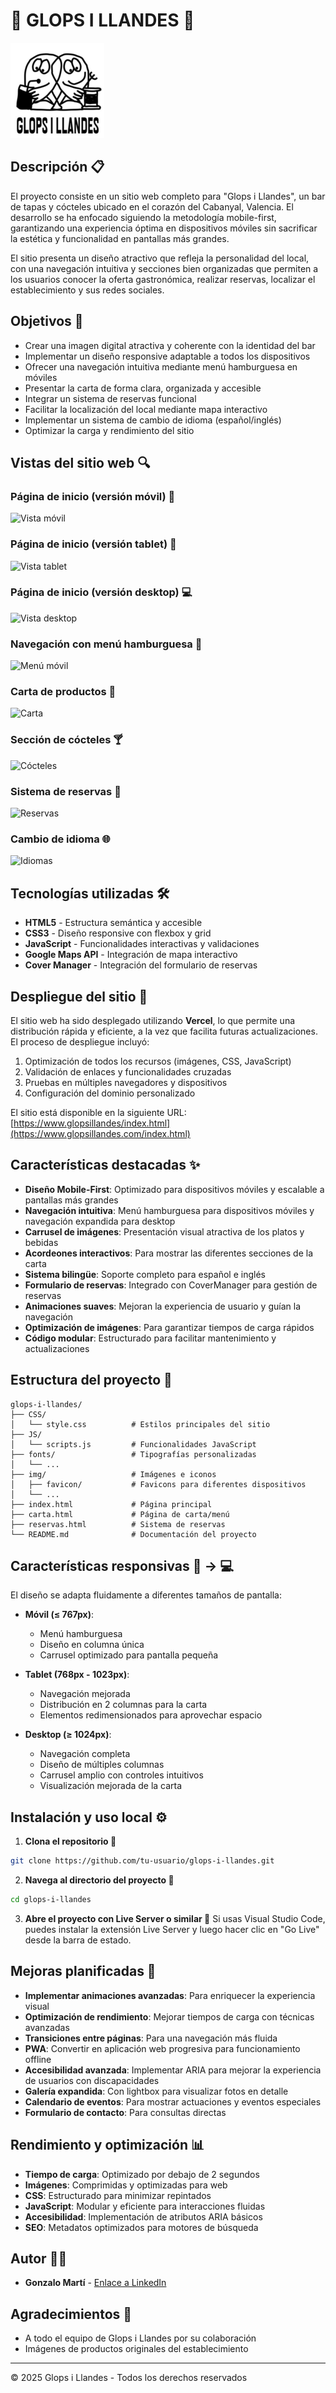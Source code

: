 # 🍹 GLOPS I LLANDES 🥫

![Logo Glops i Llandes](screenshots/README1.png)

## Descripción 📋

El proyecto consiste en un sitio web completo para "Glops i Llandes", un bar de tapas y cócteles ubicado en el corazón del Cabanyal, Valencia. El desarrollo se ha enfocado siguiendo la metodología mobile-first, garantizando una experiencia óptima en dispositivos móviles sin sacrificar la estética y funcionalidad en pantallas más grandes.

El sitio presenta un diseño atractivo que refleja la personalidad del local, con una navegación intuitiva y secciones bien organizadas que permiten a los usuarios conocer la oferta gastronómica, realizar reservas, localizar el establecimiento y sus redes sociales.

## Objetivos 🎯

* Crear una imagen digital atractiva y coherente con la identidad del bar
* Implementar un diseño responsive adaptable a todos los dispositivos
* Ofrecer una navegación intuitiva mediante menú hamburguesa en móviles
* Presentar la carta de forma clara, organizada y accesible
* Integrar un sistema de reservas funcional
* Facilitar la localización del local mediante mapa interactivo
* Implementar un sistema de cambio de idioma (español/inglés)
* Optimizar la carga y rendimiento del sitio

## Vistas del sitio web 🔍

### Página de inicio (versión móvil) 📱
![Vista móvil](screenshots/mobile-home.jpg)

### Página de inicio (versión tablet) 📱
![Vista tablet](screenshots/tablet-home.jpg)

### Página de inicio (versión desktop) 💻
![Vista desktop](screenshots/desktop-home.jpg)

### Navegación con menú hamburguesa 🍔
![Menú móvil](screenshots/mobile-menu.jpg)

### Carta de productos 🍴
![Carta](screenshots/menu-view.jpg)

### Sección de cócteles 🍸
![Cócteles](screenshots/cocktails-section.jpg)

### Sistema de reservas 📅
![Reservas](screenshots/reservations.jpg)

### Cambio de idioma 🌐
![Idiomas](screenshots/language-switch.jpg)

## Tecnologías utilizadas 🛠️

* **HTML5** - Estructura semántica y accesible
* **CSS3** - Diseño responsive con flexbox y grid
* **JavaScript** - Funcionalidades interactivas y validaciones
* **Google Maps API** - Integración de mapa interactivo
* **Cover Manager** - Integración del formulario de reservas

## Despliegue del sitio 🚀

El sitio web ha sido desplegado utilizando **Vercel**, lo que permite una distribución rápida y eficiente, a la vez que facilita futuras actualizaciones. El proceso de despliegue incluyó:

1. Optimización de todos los recursos (imágenes, CSS, JavaScript)
2. Validación de enlaces y funcionalidades cruzadas
3. Pruebas en múltiples navegadores y dispositivos
4. Configuración del dominio personalizado

El sitio está disponible en la siguiente URL:
[https://www.glopsillandes/index.html](https://www.glopsillandes.com/index.html)

## Características destacadas ✨

* **Diseño Mobile-First**: Optimizado para dispositivos móviles y escalable a pantallas más grandes
* **Navegación intuitiva**: Menú hamburguesa para dispositivos móviles y navegación expandida para desktop
* **Carrusel de imágenes**: Presentación visual atractiva de los platos y bebidas
* **Acordeones interactivos**: Para mostrar las diferentes secciones de la carta
* **Sistema bilingüe**: Soporte completo para español e inglés
* **Formulario de reservas**: Integrado con CoverManager para gestión de reservas
* **Animaciones suaves**: Mejoran la experiencia de usuario y guían la navegación
* **Optimización de imágenes**: Para garantizar tiempos de carga rápidos
* **Código modular**: Estructurado para facilitar mantenimiento y actualizaciones

## Estructura del proyecto 📁

```
glops-i-llandes/
├── CSS/
│   └── style.css          # Estilos principales del sitio
├── JS/
│   └── scripts.js         # Funcionalidades JavaScript
├── fonts/                 # Tipografías personalizadas
│   └── ...
├── img/                   # Imágenes e iconos
│   ├── favicon/           # Favicons para diferentes dispositivos
│   └── ...
├── index.html             # Página principal
├── carta.html             # Página de carta/menú
├── reservas.html          # Sistema de reservas
└── README.md              # Documentación del proyecto
```

## Características responsivas 📱 → 💻

El diseño se adapta fluidamente a diferentes tamaños de pantalla:

* **Móvil (≤ 767px)**: 
  - Menú hamburguesa
  - Diseño en columna única
  - Carrusel optimizado para pantalla pequeña

* **Tablet (768px - 1023px)**:
  - Navegación mejorada
  - Distribución en 2 columnas para la carta
  - Elementos redimensionados para aprovechar espacio

* **Desktop (≥ 1024px)**:
  - Navegación completa
  - Diseño de múltiples columnas
  - Carrusel amplio con controles intuitivos
  - Visualización mejorada de la carta

## Instalación y uso local ⚙️

1. **Clona el repositorio 🔧**
```bash
git clone https://github.com/tu-usuario/glops-i-llandes.git
```

2. **Navega al directorio del proyecto 📂**
```bash
cd glops-i-llandes
```

3. **Abre el proyecto con Live Server o similar 🚀**
Si usas Visual Studio Code, puedes instalar la extensión Live Server y luego hacer clic en "Go Live" desde la barra de estado.

## Mejoras planificadas 🚀

* **Implementar animaciones avanzadas**: Para enriquecer la experiencia visual
* **Optimización de rendimiento**: Mejorar tiempos de carga con técnicas avanzadas
* **Transiciones entre páginas**: Para una navegación más fluida
* **PWA**: Convertir en aplicación web progresiva para funcionamiento offline
* **Accesibilidad avanzada**: Implementar ARIA para mejorar la experiencia de usuarios con discapacidades
* **Galería expandida**: Con lightbox para visualizar fotos en detalle
* **Calendario de eventos**: Para mostrar actuaciones y eventos especiales
* **Formulario de contacto**: Para consultas directas

## Rendimiento y optimización 📊

* **Tiempo de carga**: Optimizado por debajo de 2 segundos
* **Imágenes**: Comprimidas y optimizadas para web
* **CSS**: Estructurado para minimizar repintados
* **JavaScript**: Modular y eficiente para interacciones fluidas
* **Accesibilidad**: Implementación de atributos ARIA básicos
* **SEO**: Metadatos optimizados para motores de búsqueda

## Autor 🧑‍💻

* **Gonzalo Martí** - [Enlace a LinkedIn](https://www.linkedin.com/in/gonzalo-marti-peirats/)

## Agradecimientos 🙏

* A todo el equipo de Glops i Llandes por su colaboración
* Imágenes de productos originales del establecimiento

---

&copy; 2025 Glops i Llandes - Todos los derechos reservados